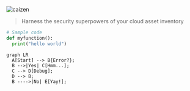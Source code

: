 ![caizen](img/logo.png)

> Harness the security superpowers of your cloud asset inventory

```py linenums="1" title="Sample function"
# Sample code
def myfunction():
  print("hello world")
```

``` mermaid
graph LR
  A[Start] --> B{Error?};
  B -->|Yes| C[Hmm...];
  C --> D[Debug];
  D --> B;
  B ---->|No| E[Yay!];
```
